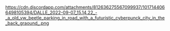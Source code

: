 https://cdn.discordapp.com/attachments/812636275567099937/1017144066498105394/DALLE_2022-09-07_15.14.22_-_a_old_vw_beetle_parking_in_road_with_a_futuristic_cyberpunck_city_in_the_back_graound_.png


<!--
**GolfBravoSierra/GolfBravoSierra** is a ✨ _special_ ✨ repository because its `README.md` (this file) appears on your GitHub profile.

Here are some ideas to get you started:

- 🔭 I’m currently working on ...
- 🌱 I’m currently learning ...
- 👯 I’m looking to collaborate on ...
- 🤔 I’m looking for help with ...
- 💬 Ask me about ...
- 📫 How to reach me: ...
- 😄 Pronouns: ...
- ⚡ Fun fact: ...
-->
